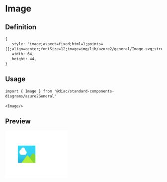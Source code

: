 # Image

## Definition

```
{
  _style: 'image;aspect=fixed;html=1;points=[];align=center;fontSize=12;image=img/lib/azure2/general/Image.svg;strokeColor=none;',
  _width: 64,
  _height: 44,
}
```

## Usage

```
import { Image } from '@diac/standard-components-diagrams/azure2General'

<Image/>
```

## Preview

<img src="./image.png" width="200"/>
